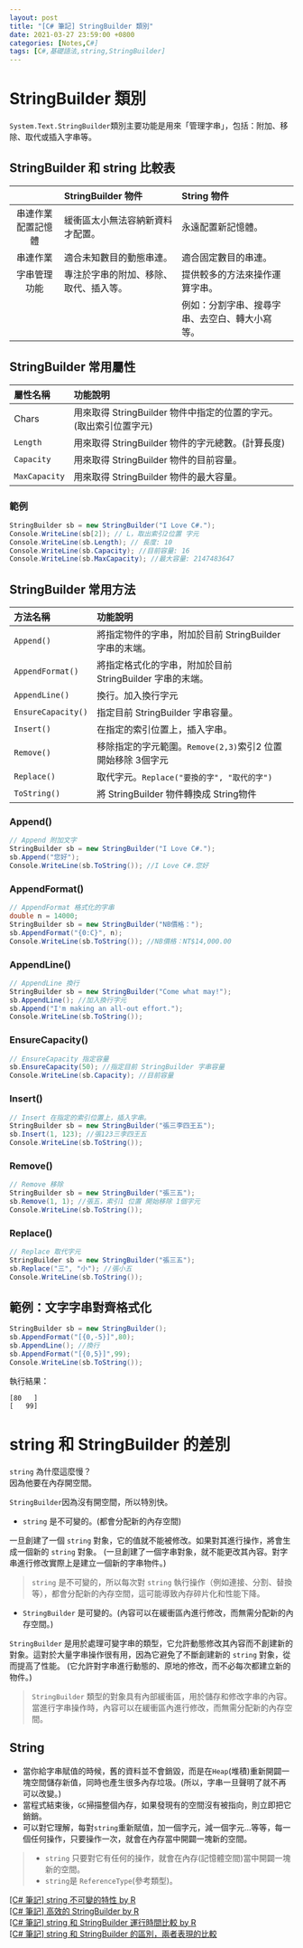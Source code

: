 ```yaml
---
layout: post
title: "[C# 筆記] StringBuilder 類別"
date: 2021-03-27 23:59:00 +0800
categories: [Notes,C#]
tags: [C#,基礎語法,string,StringBuilder]
---
```


# StringBuilder 類別

`System.Text.StringBuilder`類別主要功能是用來「管理字串」，包括：附加、移除、取代或插入字串等。     

## StringBuilder 和 string 比較表

|                 | StringBuilder 物件              | String 物件  | 
|:---------------:|:--------------------------------|:------------|
| 串連作業配置記憶體 | 緩衝區太小無法容納新資料才配置。     | 永遠配置新記憶體。|
| 串連作業         | 適合未知數目的動態串連。            | 適合固定數目的串連。|
| 字串管理功能      | 專注於字串的附加、移除、取代、插入等。 | 提供較多的方法來操作運算字串。
|                 |                                | 例如：分割字串、搜尋字串、去空白、轉大小寫等。|


## StringBuilder 常用屬性

| 屬性名稱   | 功能說明                                   |
|:----------|:------------------------------------------|
| Chars     | 用來取得 StringBuilder 物件中指定的位置的字元。(取出索引位置字元)|
| `Length`  | 用來取得 StringBuilder 物件的字元總數。(計算長度)|
| `Capacity` | 用來取得 StringBuilder 物件的目前容量。|
| `MaxCapacity` | 用來取得 StringBuilder 物件的最大容量。|


### 範例

```c#
StringBuilder sb = new StringBuilder("I Love C#.");
Console.WriteLine(sb[2]); // L，取出索引2位置 字元
Console.WriteLine(sb.Length); // 長度: 10
Console.WriteLine(sb.Capacity); //目前容量: 16
Console.WriteLine(sb.MaxCapacity); //最大容量: 2147483647
```

## StringBuilder 常用方法

| 方法名稱          | 功能說明                                   |
|:-----------------|:------------------------------------------|
| `Append()`        | 將指定物件的字串，附加於目前 StringBuilder 字串的末端。|
| `AppendFormat()` | 將指定格式化的字串，附加於目前 StringBuilder 字串的末端。|
| `AppendLine()`   | 換行。加入換行字元|
| `EnsureCapacity()`| 指定目前 StringBuilder 字串容量。      |
| `Insert()`        | 在指定的索引位置上，插入字串。
| `Remove()`        | 移除指定的字元範圍。`Remove(2,3)`索引2 位置 開始移除 3個字元 |
| `Replace()`       | 取代字元。`Replace("要換的字", "取代的字")`         |
| `ToString()`      | 將 StringBuilder 物件轉換成 String物件 |


### Append()

```c#
// Append 附加文字
StringBuilder sb = new StringBuilder("I Love C#.");
sb.Append("您好");
Console.WriteLine(sb.ToString()); //I Love C#.您好
```

### AppendFormat()

```c#
// AppendFormat 格式化的字串
double n = 14000;
StringBuilder sb = new StringBuilder("NB價格：");
sb.AppendFormat("{0:C}", n);
Console.WriteLine(sb.ToString()); //NB價格：NT$14,000.00
```

### AppendLine()

```c#
// AppendLine 換行
StringBuilder sb = new StringBuilder("Come what may!");
sb.AppendLine(); //加入換行字元
sb.Append("I'm making an all-out effort.");
Console.WriteLine(sb.ToString());
```

### EnsureCapacity()

```c#
// EnsureCapacity 指定容量
sb.EnsureCapacity(50); //指定目前 StringBuilder 字串容量
Console.WriteLine(sb.Capacity); //目前容量
```

### Insert()

```c#
// Insert 在指定的索引位置上，插入字串。
StringBuilder sb = new StringBuilder("張三李四王五");
sb.Insert(1, 123); //張123三李四王五
Console.WriteLine(sb.ToString());
```

### Remove()

```c#
// Remove 移除
StringBuilder sb = new StringBuilder("張三五");
sb.Remove(1, 1); //張五，索引1 位置 開始移除 1個字元
Console.WriteLine(sb.ToString());
```

### Replace()

```c#
// Replace 取代字元
StringBuilder sb = new StringBuilder("張三五");
sb.Replace("三", "小"); //張小五
Console.WriteLine(sb.ToString());
```

## 範例：文字字串對齊格式化

```c#
StringBuilder sb = new StringBuilder();
sb.AppendFormat("[{0,-5}]",80);
sb.AppendLine(); //換行
sb.AppendFormat("[{0,5}]",99);
Console.WriteLine(sb.ToString());
```

執行結果：

```
[80   ]
[   99]
```

# string 和 StringBuilder 的差別

`string` 為什麼這麼慢？     
因為他要在內存開空間。        

`StringBuilder`因為沒有開空間，所以特別快。


- `string` 是不可變的。(都會分配新的內存空間)

一旦創建了一個 `string` 對象，它的值就不能被修改。如果對其進行操作，將會生成一個新的 `string` 對象。 (一旦創建了一個字串對象，就不能更改其內容。對字串進行修改實際上是建立一個新的字串物件。)

> `string` 是不可變的，所以每次對 `string` 執行操作（例如連接、分割、替換等），都會分配新的內存空間，這可能導致內存碎片化和性能下降。     

- `StringBuilder` 是可變的。(內容可以在緩衝區內進行修改，而無需分配新的內存空間。)

`StringBuilder` 是用於處理可變字串的類型，它允許動態修改其內容而不創建新的對象。這對於大量字串操作很有用，因為它避免了不斷創建新的 `string` 對象，從而提高了性能。 (它允許對字串進行動態的、原地的修改，而不必每次都建立新的物件。)

> `StringBuilder` 類型的對象具有內部緩衝區，用於儲存和修改字串的內容。當進行字串操作時，內容可以在緩衝區內進行修改，而無需分配新的內存空間。



## String

- 當你給字串賦值的時候，舊的資料並不會銷毀，而是在`Heap`(堆積)重新開闢一塊空間儲存新值，同時也產生很多內存垃圾。(所以，字串一旦聲明了就不再可以改變。)
- 當程式結束後，`GC`掃描整個內存，如果發現有的空間沒有被指向，則立即把它銷銷。
- 可以對它理解，每對`string`重新賦值，加一個字元，減一個字元...等等，每一個任何操作，只要操作一次，就會在內存當中開闢一塊新的空間。     

> - `string` 只要對它有任何的操作，就會在內存(記憶體空間)當中開闢一塊新的空間。     
> - `string`是 `ReferenceType`(參考類型)。



[[C# 筆記] string 不可變的特性 by R](https://riivalin.github.io/posts/2011/01/string1/)     
[[C# 筆記] 高效的 StringBuilder by R](https://riivalin.github.io/posts/2011/03/stringbuilder/)      
[[C# 筆記] string 和 StringBuilder 運行時間比較 by R](https://riivalin.github.io/posts/2011/01/string-builder/)     
[[C# 筆記] string 和 StringBuilder 的區別，兩者表現的比較](https://riivalin.github.io/posts/2017/02/csharp-string-stringbuilder/)       